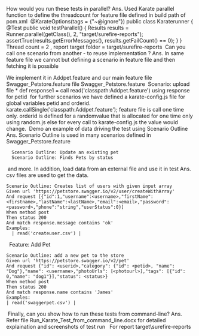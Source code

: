 How would you run these tests in parallel?
 Ans. Used Karate parallel function to define the threadcount for feature file defined in build path of pom.xml
​
  @KarateOptions(tags = {"~@ignore"})
 public class Karaterunner {
    @Test
    public void testParallel() {
        Results results = Runner.parallel(getClass(), 2, "target/surefire-reports");
        assertTrue(results.getErrorMessages(), results.getFailCount() == 0);
    }
 }
 Thread count = 2 , report target folder = target/surefire-reports 
​
 Can you call one scenario from another - to reuse implementation ?
 Ans. In same feature file we cannot but defining a scenario in feature file and then fetching it is possible
  
  We implement it in Addpet.feature and  our main feature file Swagger_Petstore.feature file 
Swagger_Petstore.feature
​
  Scenario: upload file
    * def response1 = call read('classpath:Addpet.feature')
    using response for petid
​
    for further scenarios we have defined a karate-config.js file for global variables petid and orderid.
    karate.callSingle('classpath:Addpet.feature');
    feature file is call one time only.
    orderid is defined for a randomvalue that is allocated for one time only using random.js else for every call to karate-config.js the value would change.
​
Demo an example of data driving the test using Scenario Outline
 Ans. Scenario Outline is used in many scenarios defined in Swagger_Petstore.feature
      
      Scenario Outline: Update an existing pet
      Scenario Outline: Finds Pets by status
​
      and more.
In addition, load data from an external file and use it in test
 Ans. csv files are used to get the data.
      
    Scenario Outline: Creates list of users with given input array
    Given url 'https://petstore.swagger.io/v2/user/createWithArray'
    And request [{"id":1,"username":<username>,"firstName":<firstname>,"lastName":<lastName>,"email":<email>,"password":<password>,"phone":"string","userStatus":0}]
    When method post
    Then status 200
    And match response.message contains 'ok'
    Examples:
      | read('createuser.csv') |
​
​
    Feature: Add Pet
    
    Scenario Outline: add a new pet to the store
    Given url 'https://petstore.swagger.io/v2/pet'
    And request {"id": <userid>,"category": {"id": <petid>, "name": "Dog"},"name": <username>,"photoUrls": [<photourl>],"tags": [{"id": 0,"name": "dog1"}],"status": <status>}
    When method post
    Then status 200
    And match response.name contains 'James'
    Examples:
    | read('swaggerpet.csv') |
​
Finally, can you show how to run these tests from command-line?
​
 Ans. Refer file Run_Karate_Test_from_command_line.docx for detailed explaination and screenshots of test run
​
​
For report target\surefire-reports
